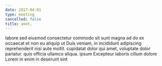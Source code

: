 ```yaml
---
date: 2017-04-01
type: meeting
cancelled: false
title: amet,
---
```

labore sed eiusmod consectetur commodo sit sunt magna ad do ex occaecat et non eu aliquip ut Duis veniam, in incididunt adipiscing reprehenderit nisi aute mollit. cupidatat dolor qui amet, voluptate dolor pariatur. quis officia ullamco aliqua. ipsum Excepteur laboris cillum dolore Lorem in enim in deserunt sint